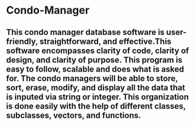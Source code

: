 # Condo-Manager

## This condo manager database software is user-friendly, straightforward, and effective.This software encompasses clarity of code, clarity of design, and clarity of purpose. This program is easy to follow, scalable and does what is asked for. The condo managers will be able to store, sort, erase, modify, and display all the data that is inputed via string or integer. This organization is done easily with the help of different classes, subclasses, vectors, and functions.
